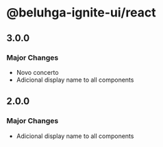 # @beluhga-ignite-ui/react

## 3.0.0

### Major Changes

- Novo concerto
- Adicional display name to all components

## 2.0.0

### Major Changes

- Adicional display name to all components
